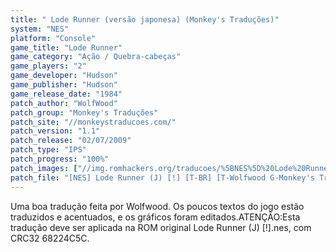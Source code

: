 ```yaml
---
title: " Lode Runner (versão japonesa) (Monkey's Traduções)"
system: "NES"
platform: "Console"
game_title: "Lode Runner"
game_category: "Ação / Quebra-cabeças"
game_players: "2"
game_developer: "Hudson"
game_publisher: "Hudson"
game_release_date: "1984"
patch_author: "WolfWood"
patch_group: "Monkey's Traduções"
patch_site: "//monkeystraducoes.com/"
patch_version: "1.1"
patch_release: "02/07/2009"
patch_type: "IPS"
patch_progress: "100%"
patch_images: ["//img.romhackers.org/traducoes/%5BNES%5D%20Lode%20Runner%20Japon%C3%AAs%20-%20Monkey's%20Tradu%C3%A7%C3%B5es%20-%201.png","//img.romhackers.org/traducoes/%5BNES%5D%20Lode%20Runner%20Japon%C3%AAs%20-%20Monkey's%20Tradu%C3%A7%C3%B5es%20-%202.png","//img.romhackers.org/traducoes/%5BNES%5D%20Lode%20Runner%20Japon%C3%AAs%20-%20Monkey's%20Tradu%C3%A7%C3%B5es%20-%203.png"]
patch_file: "[NES] Lode Runner (J) [!] [T-BR] [T-Wolfwood G-Monkey's Traduções] [V-1.1 P-100% A-2009].rar"
---
```

Uma boa tradução feita por Wolfwood. Os poucos textos do jogo estão traduzidos e acentuados, e os gráficos foram editados.ATENÇÃO:Esta tradução deve ser aplicada na ROM original Lode Runner (J) [!].nes, com CRC32 68224C5C.